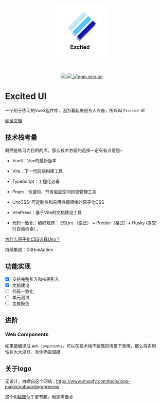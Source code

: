<p align="center">
  <a href="https://grapevinelin.github.io/excited-ui/" target="_blank" rel="noopener noreferrer">
    <img width="180" src="docs/public/images/logo.png" alt="Vite logo">
  </a>
</p>
<br/>

<p align="center">
  <!-- <a href="https://github.com/GrapevineLin/excited-ui">
    <img src="https://img.shields.io/badge/Excited-%E5%AD%A6%E4%B9%A0%E4%B8%80%E4%B8%AA-blue"/>
  </a> -->
  <a href="https://github.com/GrapevineLin/excited-ui">
    <img src="https://github.com/GrapevineLin/excited-ui/actions/workflows/ci.yaml/badge.svg"/>
  </a>
  <a href="https://codecov.io/gh/GrapevineLin/excited-ui" > 
    <img src="https://codecov.io/gh/GrapevineLin/excited-ui/branch/main/graph/badge.svg?token=CMRZP7WCFA"/> 
  </a>
  <a href="https://badge.fury.io/js/excited-ui"><img src="https://badge.fury.io/js/excited-ui.svg" alt="npm version" height="18"></a>
</p>

# Excited UI

一个用于练习的Vue3组件库，因为看起来很令人兴奋，所以叫 `Excited UI`

[阅读文档](https://grapevinelin.github.io/excited-ui/)

## 技术栈考量

既然是练习为目的的库，那么技术方面的选择一定有有点意思~

- Vue3：Vue的最新版本
- Vite：下一代前端构建工具
- TypeScript：工程化必备
- Pnpm：快速的，节省磁盘空间的包管理工具
- UnoCSS: 可定制性和易用性都很棒的原子化CSS
- VitePress：基于Vite的文档建设工具

- 代码一致化：编码规范： ESLint （语法） + Prettier（格式）+ Husky (提交时自动检查)；

[为什么原子化CSS选择Uno？](https://antfu.me/posts/reimagine-atomic-css-zh)

持续集成：GitHubAction

## 功能实现

- [x] 支持完整引入和按需引入
- [x] 文档建设
- [ ] 代码一致化
- [ ] 单元测试
- [ ] 主题换色

## 进阶

### Web Components

如果能编译成 `Web Components`，可以在技术栈不敏感的场景下使用，那么将实用性将大大提升，具体仍需[调研](https://cn.vuejs.org/guide/extras/web-components.html#building-custom-elements-with-vue)

## 关于logo

无设计，白嫖自这个网站：https://www.shopify.com/tools/logo-maker/onboarding/preview

这个[AI绘图](https://openai.com/dall-e-2/)似乎更有趣，但是需要💰
